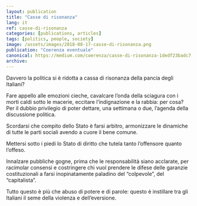 ```yaml
---
layout: publication
title: "Casse di risonanza"
lang: it
ref: casse-di-risonanza
categories: [publications, articles]
tags: [politics, people, society]
image: /assets/images/2018-08-17-casse-di-risonanza.png
publication: "Coerenza eventuale"
canonical: https://medium.com/coerenza/casse-di-risonanza-1dedf23badc7
archive:
---
```


Davvero la politica si è ridotta a cassa di risonanza della pancia degli Italiani?

Fare appello alle emozioni cieche, cavalcare l’onda della sciagura con i morti caldi sotto le macerie, eccitare l’indignazione e la rabbia: per cosa? Per il dubbio privilegio di poter dettare, una settimana o due, l’agenda della discussione politica.

Scordarsi che compito dello Stato è farsi arbitro, armonizzare le dinamiche di tutte le parti sociali avendo a cuore il bene comune.

Mettersi sotto i piedi lo Stato di diritto che tutela tanto l’offensore quanto l’offeso.

Innalzare pubbliche gogne, prima che le responsabilità siano acclarate, per racimolar consensi e costringere chi vuol prendere le difese delle garanzie costituzionali a farsi inopinatamente paladino del “colpevole”, del “capitalista”.

Tutto questo è più che abuso di potere e di parole: questo è instillare tra gli Italiani il seme della violenza e dell’eversione.
